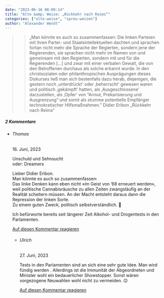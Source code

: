 ```yaml
---
date: "2023-06-16 08:00:14"
title: "Alte &amp; Weise: „Rückkehr nach Reims“"
categories: ["alte-weise", "spreu-weizen"]
author: "Alexander Wendt"
---
```


>> „Man könnte es auch so zusammenfassen: Die linken
>> Parteien mit ihren Partei- und Staatsintellektuellen dachten
>> und sprachen fortan nicht mehr die Sprache der Regierten,
>> sondern jene der Regierenden, sie sprachen nicht mehr im
>> Namen von und gemeinsam mit den Regierten, sondern mit
>> und für die Regierenden [...] und zwar mit einer verbalen
>> Gewalt, die von den Betroffenen durchaus als solche erkannt
>> wurde. In den christsozialen oder philanthropischen
>> Ausprägungen dieses Diskurses ließ man sich bestenfalls
>> dazu herab, diejenigen, die gestern noch ‚unterdrückt' oder
>> ‚beherrscht' gewesen waren und politisch ‚gekämpft' hatten,
>> als ‚Ausgeschlossene' darzustellen, als ‚Opfer' von “Armut,
>> Prekarisierung und Ausgrenzung“ und somit als stumme
>> potentielle Empfänger technokratischer Hilfsmaßnahmen.”
>> Didier Eribon
>> „Rückkehr nach Reims“

<!--more-->
<h5 class="comments-h">
2 Kommentare </h5>
<ul class="commentlist">
<li class="comment even thread-even depth-1 clearfix" id="li-comment-119751">
<h6 class="author">Thomas</h6> <span class="date">16. Juni, 2023</span>



Unschuld und Sehnsucht<br>
oder: Dreamers

Lieber Didier Eribon.<br>
Man könnte es auch so zusammenfassen:<br>
Das linke Denken kann eben nicht «im Geist von ’68 erneuert werden», weil politische Cannabisräusche zu allen Zeiten zwangsläufig an der Realität scheitern müssen. An der Macht entsteht daraus dann die Repression der linken Sorte.<br>
Zu einem guten Zweck, politisch selbstverständlich. 🙂

Ich befürworte bereits seit längerer Zeit Alkohol- und Drogentests in den Parlamenten.

<a rel="nofollow" class="comment-reply-link" href="#comment-119751" data-commentid="119751" data-postid="17359" data-belowelement="comment-119751" data-respondelement="respond" data-replyto="Antworte auf Thomas" aria-label="Antworte auf Thomas">Auf diesen Kommentar reagieren</a> 


<ul class="children">
<li class="comment odd alt depth-2 clearfix" id="li-comment-119799">
<h6 class="author">Ulrich</h6> <span class="date">27. Juni, 2023</span>



Tests in den Parlamenten sind an sich eine sehr gute Idee. Man wird fündig werden . Allerdings ist die Immunität der Abgeordneten und Minister wohl ein bedauerlicher Showstopper. Sonst wären vorgezogene Neuwahlen wohl nicht zu vermeiden. 😉

<a rel="nofollow" class="comment-reply-link" href="#comment-119799" data-commentid="119799" data-postid="17359" data-belowelement="comment-119799" data-respondelement="respond" data-replyto="Antworte auf Ulrich" aria-label="Antworte auf Ulrich">Auf diesen Kommentar reagieren</a> 


</li>
</ul>
</li>
</ul>
